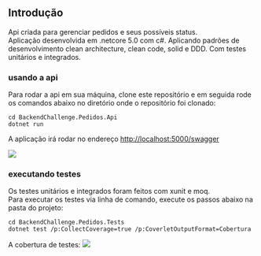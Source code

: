## Introdução

Api criada para gerenciar pedidos e seus possíveis status. <br/>
Aplicação desenvolvida em .netcore 5.0 com c#. Aplicando padrões de desenvolvimento clean architecture, clean code, solid e DDD. Com testes unitários e integrados.

### usando a api
Para rodar a api em sua máquina, clone este repositório e em seguida rode os comandos abaixo no diretório onde o repositório foi clonado:

```
cd BackendChallenge.Pedidos.Api
dotnet run
```
A aplicação irá rodar no endereço [http://localhost:5000/swagger](http://localhost:5000/swagger)

[![](https://gui-primeiro-bucket.s3.us-east-2.amazonaws.com/swagger.png)](https://gui-primeiro-bucket.s3.us-east-2.amazonaws.com/swagger.png)

### executando testes
Os testes unitários e integrados foram feitos com xunit e moq. <br />
Para executar os testes via linha de comando, execute os passos abaixo na pasta do projeto:

```
cd BackendChallenge.Pedidos.Tests
dotnet test /p:CollectCoverage=true /p:CoverletOutputFormat=Cobertura
```
A cobertura de testes:
[![](https://gui-primeiro-bucket.s3.us-east-2.amazonaws.com/testes.png)](https://gui-primeiro-bucket.s3.us-east-2.amazonaws.com/testes.png)
